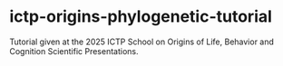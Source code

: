 # ictp-origins-phylogenetic-tutorial
Tutorial given at the 2025 ICTP School on Origins of Life, Behavior and Cognition Scientific Presentations.
